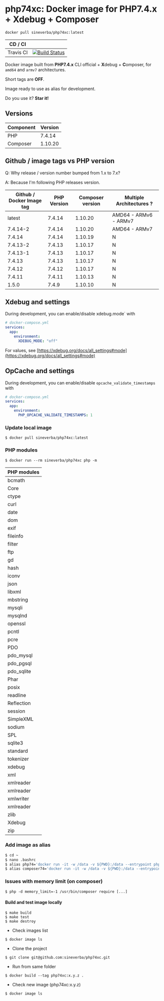 php74xc: Docker image for PHP7.4.x + Xdebug + Composer
======================================================

`docker pull sineverba/php74xc:latest`


| CD / CI   |           |
| --------- | --------- |
| Travis CI | [![Build Status](https://travis-ci.com/sineverba/php74xc.svg?branch=master)](https://travis-ci.com/sineverba/php74xc) |



Docker image built from **PHP7.4.x** CLI official + **X**debug + **C**omposer, for `amd64` and `armv7` architectures.

Short tags are __OFF__.

Image ready to use as alias for development.

Do you use it? **Star it!**


## Versions

| Component | Version |
| --------- | ------- |
| PHP | 7.4.14 |
| Composer | 1.10.20 |


## Github / image tags vs PHP version

Q: Why release / version number bumped from 1.x to 7.x?

A: Because I'm following PHP releases version.

| Github / Docker Image tag | PHP Version | Composer version | Multiple Architectures ? |
| ------------------ | ----------- | ---------------- | ----------------------- |
| latest | 7.4.14 | 1.10.20 | AMD64 - ARMv6 - ARMv7 |
| 7.4.14-2 | 7.4.14 | 1.10.20 | AMD64 - ARMv7 |
| 7.4.14 | 7.4.14 | 1.10.19 | N |
| 7.4.13-2 | 7.4.13 | 1.10.17 | N |
| 7.4.13-1 | 7.4.13 | 1.10.17 | N |
| 7.4.13 | 7.4.13 | 1.10.17 | N |
| 7.4.12 | 7.4.12 | 1.10.17 | N |
| 7.4.11 | 7.4.11 | 1.10.13 | N |
| 1.5.0 | 7.4.9 | 1.10.10 | N |

## Xdebug and settings

During development, you can enable/disable xdebug.mode` with

```yaml
# docker-compose.yml
services:
  app:
    environment:
      XDEBUG_MODE: "off"
```

For values, see [https://xdebug.org/docs/all_settings#mode](https://xdebug.org/docs/all_settings#mode)

## OpCache and settings

During development, you can enable/disable `opcache_validate_timestamps` with

```yaml
# docker-compose.yml
services:
  app:
    environment:
      PHP_OPCACHE_VALIDATE_TIMESTAMPS: 1
```

### Update local image

`$ docker pull sineverba/php74xc:latest`


### PHP modules

`$ docker run --rm sineverba/php74xc php -m`

| PHP modules |
| ----------- |
| bcmath |
| Core |
| ctype |
| curl |
| date |
| dom |
| exif |
| fileinfo |
| filter |
| ftp |
| gd |
| hash |
| iconv |
| json |
| libxml |
| mbstring |
| mysqli |
| mysqlnd |
| openssl |
| pcntl |
| pcre |
| PDO |
| pdo_mysql |
| pdo_pgsql |
| pdo_sqlite |
| Phar |
| posix |
| readline |
| Reflection |
| session |
| SimpleXML |
| sodium |
| SPL |
| sqlite3 |
| standard |
| tokenizer |
| xdebug |
| xml |
| xmlreader |
| xmlreader |
| xmlwriter 
| xmlreader |
| zlib |
| Xdebug |
| zip |

### Add image as alias

``` bash
$ cd ~
$ nano .bashrc
$ alias php74='docker run -it -w /data -v ${PWD}:/data --entrypoint php --rm sineverba/php74xc:latest'
$ alias composer74='docker run -it -w /data -v ${PWD}:/data --entrypoint "/usr/bin/composer" --rm sineverba/php74xc:latest'
```

### Issues with memory limit (on composer)

`$ php -d memory_limit=-1 /usr/bin/composer require [...]`

#### Build and test image locally

```shell
$ make build
$ make test
$ make destroy
```

+ Check images list

`$ docker image ls`

+ Clone the project

`$ git clone git@github.com:sineverba/php74xc.git`

+ Run from same folder

`$ docker build --tag php74xc:x.y.z .`

+ Check new image (php74xc:x.y.z)

`$ docker image ls`